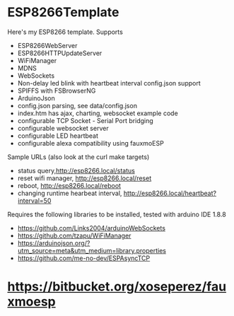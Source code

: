 # ESP8266Template
Here's my ESP8266 template. 
Supports
* ESP8266WebServer
* ESP8266HTTPUpdateServer
* WiFiManager
* MDNS
* WebSockets
* Non-delay led blink with heartbeat interval config.json support
* SPIFFS with FSBrowserNG
* ArduinoJson
* config.json parsing, see data/config.json
* index.htm has ajax, charting, websocket example code
* configurable TCP Socket - Serial Port bridging
* configurable websocket server
* configurable LED heartbeat
* configurable alexa compatibility using fauxmoESP

Sample URLs (also look at the curl make targets)
* status query,http://esp8266.local/status
* reset wifi manager, http://esp8266.local/reset
* reboot, http://esp8266.local/reboot
* changing runtime hearbeat interval, http://esp8266.local/heartbeat?interval=50

Requires the following libraries to be installed, tested with arduino IDE 1.8.8
* https://github.com/Links2004/arduinoWebSockets
* https://github.com/tzapu/WiFiManager
* https://arduinojson.org/?utm_source=meta&utm_medium=library.properties
* https://github.com/me-no-dev/ESPAsyncTCP
# https://bitbucket.org/xoseperez/fauxmoesp
